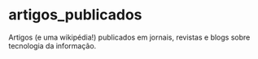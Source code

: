 # artigos_publicados

Artigos (e uma wikipédia!) publicados em jornais, revistas e blogs sobre tecnologia da informação.

